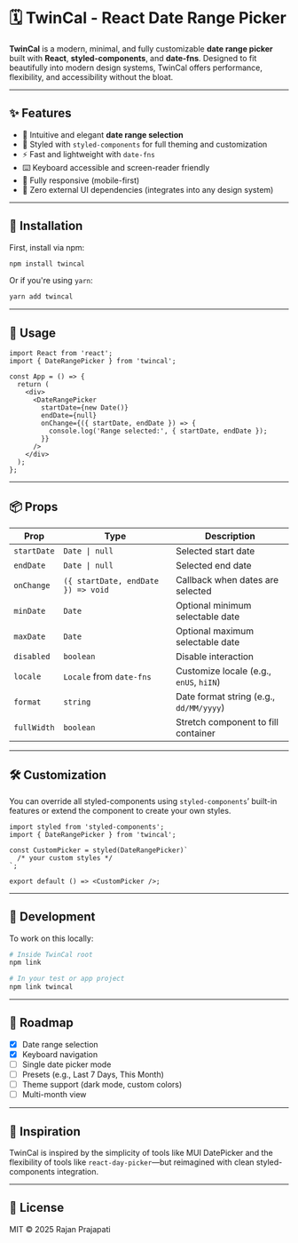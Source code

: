 # 🗓️ TwinCal - React Date Range Picker

**TwinCal** is a modern, minimal, and fully customizable **date range picker** built with **React**, **styled-components**, and **date-fns**. Designed to fit beautifully into modern design systems, TwinCal offers performance, flexibility, and accessibility without the bloat.

---

## ✨ Features

- 📆 Intuitive and elegant **date range selection**
- 💅 Styled with `styled-components` for full theming and customization
- ⚡ Fast and lightweight with `date-fns`
- ⌨️ Keyboard accessible and screen-reader friendly
- 📱 Fully responsive (mobile-first)
- 🎯 Zero external UI dependencies (integrates into any design system)

---

## 🚀 Installation

First, install via npm:

```bash
npm install twincal
```

Or if you're using `yarn`:

```bash
yarn add twincal
```

---

## 🧩 Usage

```tsx
import React from 'react';
import { DateRangePicker } from 'twincal';

const App = () => {
  return (
    <div>
      <DateRangePicker
        startDate={new Date()}
        endDate={null}
        onChange={({ startDate, endDate }) => {
          console.log('Range selected:', { startDate, endDate });
        }}
      />
    </div>
  );
};
```

---

## 📦 Props

| Prop         | Type                         | Description                                              |
|--------------|------------------------------|----------------------------------------------------------|
| `startDate`  | `Date \| null`               | Selected start date                                      |
| `endDate`    | `Date \| null`               | Selected end date                                        |
| `onChange`   | `({ startDate, endDate }) => void` | Callback when dates are selected                   |
| `minDate`    | `Date`                       | Optional minimum selectable date                         |
| `maxDate`    | `Date`                       | Optional maximum selectable date                         |
| `disabled`   | `boolean`                    | Disable interaction                                      |
| `locale`     | `Locale` from `date-fns`     | Customize locale (e.g., `enUS`, `hiIN`)                  |
| `format`     | `string`                     | Date format string (e.g., `dd/MM/yyyy`)                  |
| `fullWidth`  | `boolean`                    | Stretch component to fill container                      |

---

## 🛠 Customization

You can override all styled-components using `styled-components`’ built-in features or extend the component to create your own styles.

```tsx
import styled from 'styled-components';
import { DateRangePicker } from 'twincal';

const CustomPicker = styled(DateRangePicker)`
  /* your custom styles */
`;

export default () => <CustomPicker />;
```

---

## 🧪 Development

To work on this locally:

```bash
# Inside TwinCal root
npm link

# In your test or app project
npm link twincal
```

---

## 📅 Roadmap

- [x] Date range selection
- [x] Keyboard navigation
- [ ] Single date picker mode
- [ ] Presets (e.g., Last 7 Days, This Month)
- [ ] Theme support (dark mode, custom colors)
- [ ] Multi-month view

---

## 🧠 Inspiration

TwinCal is inspired by the simplicity of tools like MUI DatePicker and the flexibility of tools like `react-day-picker`—but reimagined with clean styled-components integration.

---

## 📜 License

MIT © 2025 Rajan Prajapati
```
